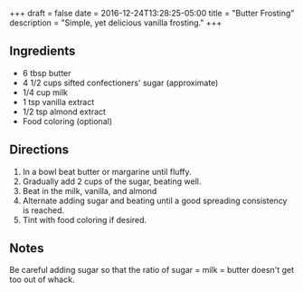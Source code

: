 +++
draft = false
date = 2016-12-24T13:28:25-05:00
title = "Butter Frosting"
description = "Simple, yet delicious vanilla frosting."
+++

## Ingredients

- 6 tbsp butter
- 4 1/2 cups sifted confectioners' sugar (approximate)
- 1/4 cup milk
- 1 tsp vanilla extract
- 1/2 tsp almond extract
- Food coloring (optional)

## Directions

1. In a bowl beat butter or margarine until fluffy.
2. Gradually add 2 cups of the sugar, beating well.
3. Beat in the milk, vanilla, and almond
4. Alternate adding sugar and beating until a good spreading consistency is reached.
5. Tint with food coloring if desired.

## Notes

Be careful adding sugar so that the ratio of sugar = milk = butter doesn't get too out of whack.
